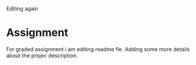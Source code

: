 
Editing again
# Assignment

For graded assignment
i am editing readme fle. Adding some more details about the projec description.

